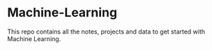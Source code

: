 # Machine-Learning
This repo contains all the notes, projects and data to get started with Machine Learning.
